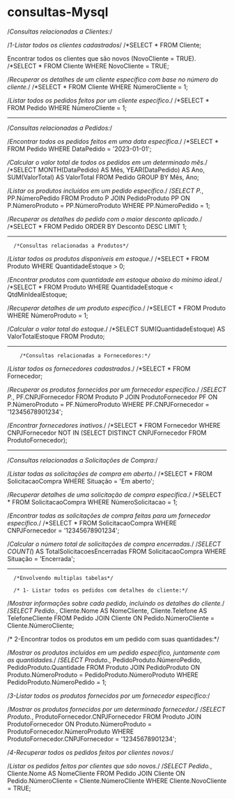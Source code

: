 # consultas-Mysql

/*Consultas relacionadas a Clientes:*/

/*1-Listar todos os clientes cadastrados*/
/*SELECT * FROM Cliente;

Encontrar todos os clientes que são novos (NovoCliente = TRUE).
/*SELECT * FROM Cliente WHERE NovoCliente = TRUE;

/*Recuperar os detalhes de um cliente específico com base no número do cliente.*/
/*SELECT * FROM Cliente WHERE NúmeroCliente = 1;

/*Listar todos os pedidos feitos por um cliente específico.*/
/*SELECT * FROM Pedido WHERE NúmeroCliente = 1;

--------------------------------------------------------------------

   /*Consultas relacionadas a Pedidos:*/

/*Encontrar todos os pedidos feitos em uma data específica.*/
/*SELECT * FROM Pedido WHERE DataPedido = '2023-01-01';

*/Calcular o valor total de todos os pedidos em um determinado mês.*/
/*SELECT MONTH(DataPedido) AS Mês, YEAR(DataPedido) AS Ano, SUM(ValorTotal) AS ValorTotal
FROM Pedido
GROUP BY Mês, Ano;

/*Listar os produtos incluídos em um pedido específico.*/
/*SELECT P.*, PP.NúmeroPedido
FROM Produto P
JOIN PedidoProduto PP ON P.NúmeroProduto = PP.NúmeroProduto
WHERE PP.NúmeroPedido = 1;

/*Recuperar os detalhes do pedido com o maior desconto aplicado.*/
/*SELECT * FROM Pedido ORDER BY Desconto DESC LIMIT 1;

-----------------------------------------------------------------------------------

      /*Consultas relacionadas a Produtos*/
      
/*Listar todos os produtos disponíveis em estoque.*/
/*SELECT * FROM Produto WHERE QuantidadeEstoque > 0;

/*Encontrar produtos com quantidade em estoque abaixo do mínimo ideal.*/
/*SELECT * FROM Produto WHERE QuantidadeEstoque < QtdMinIdealEstoque;

/*Recuperar detalhes de um produto específico.*/
/*SELECT * FROM Produto WHERE NúmeroProduto = 1;

/*Calcular o valor total do estoque.*/
/*SELECT SUM(QuantidadeEstoque) AS ValorTotalEstoque FROM Produto;

-------------------------------------------------------------------------------------

        /*Consultas relacionadas a Fornecedores:*/
        
/*Listar todos os fornecedores cadastrados.*/
/*SELECT * FROM Fornecedor;

/*Recuperar os produtos fornecidos por um fornecedor específico.*/
/*SELECT P.*, PF.CNPJFornecedor
FROM Produto P
JOIN ProdutoFornecedor PF ON P.NúmeroProduto = PF.NúmeroProduto
WHERE PF.CNPJFornecedor = '12345678901234';

/*Encontrar fornecedores inativos.*/
/*SELECT * FROM Fornecedor WHERE CNPJFornecedor NOT IN (SELECT DISTINCT CNPJFornecedor FROM ProdutoFornecedor);

-----------------------------------------------------------------------------------------

  /*Consultas relacionadas a Solicitações de Compra:*/

  /*Listar todas as solicitações de compra em aberto.*/
/*SELECT * FROM SolicitacaoCompra WHERE Situação = 'Em aberto';

/*Recuperar detalhes de uma solicitação de compra específica.*/
/*SELECT * FROM SolicitacaoCompra WHERE NúmeroSolicitacao = 1;

/*Encontrar todas as solicitações de compra feitas para um fornecedor específico.*/
/*SELECT * FROM SolicitacaoCompra WHERE CNPJFornecedor = '12345678901234';

/*Calcular o número total de solicitações de compra encerradas.*/
/*SELECT COUNT(*) AS TotalSolicitacoesEncerradas FROM SolicitacaoCompra WHERE Situação = 'Encerrada';

--------------------------------------------------------------------------------------------------

      /*Envolvendo multiplas tabelas*/

      /* 1- Listar todos os pedidos com detalhes do cliente:*/

/*Mostrar informações sobre cada pedido, incluindo os detalhes do cliente.*/
/*SELECT Pedido.*, Cliente.Nome AS NomeCliente, Cliente.Telefone AS TelefoneCliente
FROM Pedido
JOIN Cliente ON Pedido.NúmeroCliente = Cliente.NúmeroCliente;

/* 2-Encontrar todos os produtos em um pedido com suas quantidades:*/

/*Mostrar os produtos incluídos em um pedido específico, juntamente com as quantidades.*/
/*SELECT Produto.*, PedidoProduto.NúmeroPedido, PedidoProduto.Quantidade
FROM Produto
JOIN PedidoProduto ON Produto.NúmeroProduto = PedidoProduto.NúmeroProduto
WHERE PedidoProduto.NúmeroPedido = 1;

/*3-Listar todos os produtos fornecidos por um fornecedor específico:*/

/*Mostrar os produtos fornecidos por um determinado fornecedor.*/
/*SELECT Produto.*, ProdutoFornecedor.CNPJFornecedor
FROM Produto
JOIN ProdutoFornecedor ON Produto.NúmeroProduto = ProdutoFornecedor.NúmeroProduto
WHERE ProdutoFornecedor.CNPJFornecedor = '12345678901234';

/*4-Recuperar todos os pedidos feitos por clientes novos:*/

/*Listar os pedidos feitos por clientes que são novos.*/
/*SELECT Pedido.*, Cliente.Nome AS NomeCliente
FROM Pedido
JOIN Cliente ON Pedido.NúmeroCliente = Cliente.NúmeroCliente
WHERE Cliente.NovoCliente = TRUE;

       
   
